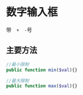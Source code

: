 # 数字输入框　　

带　`+`　`-`号

## 主要方法

```php
//最小限制
public function min($val){}

//最大限制
public function max($val){}
```
